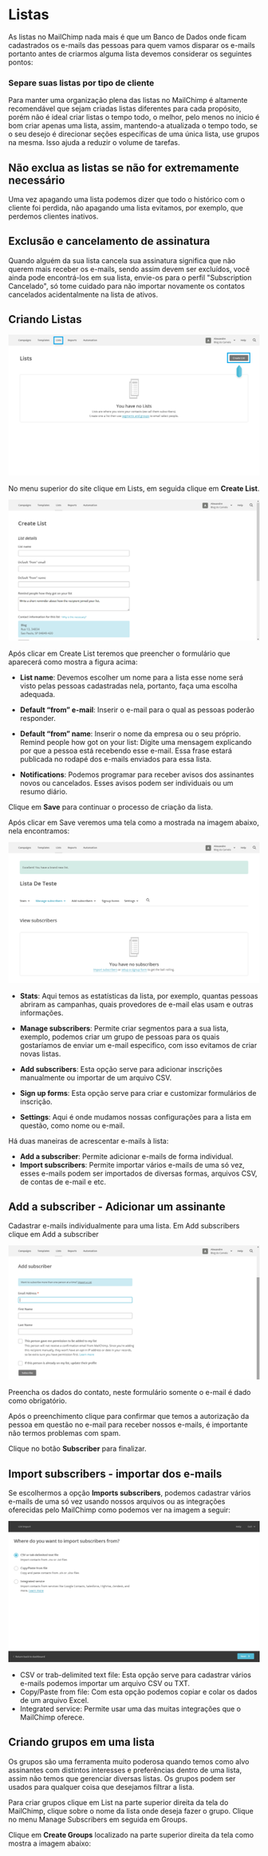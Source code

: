 # Listas

As listas no MailChimp nada mais é que um Banco de Dados onde ficam cadastrados os e-mails das pessoas para quem vamos disparar os e-mails portanto antes de criarmos alguma lista devemos considerar os seguintes pontos:

### Separe suas listas por tipo de cliente

Para manter uma organização plena das listas no MailChimp é altamente recomendável que sejam criadas listas diferentes para cada propósito, porém não é ideal criar listas o tempo todo, o melhor, pelo menos no inicio é bom criar apenas uma lista, assim, mantendo-a atualizada o tempo todo, se o seu desejo é direcionar seções específicas de uma única lista, use grupos na mesma. Isso ajuda a reduzir o volume de tarefas.

## Não exclua as listas se não for extremamente necessário

Uma vez apagando uma lista podemos dizer que todo o histórico com o cliente foi perdida, não apagando uma lista evitamos, por exemplo, que perdemos clientes inativos.

## Exclusão e cancelamento de assinatura

Quando alguém da sua lista cancela sua assinatura significa que não querem mais receber os e-mails, sendo assim devem ser excluídos, você ainda pode encontrá-los  em sua lista, envie-os para o perfil "Subscription Cancelado", só tome cuidado para não importar novamente os contatos cancelados acidentalmente na lista de ativos.

## Criando Listas

![](mailchimp-criando_listas.png)

No menu superior do site clique em Lists, em seguida clique em **Create List**.

![](mailchimp-criando_listas_1.png)

Após clicar em Create List teremos que preencher o formulário que aparecerá como mostra a figura acima:

* **List name**: Devemos escolher um nome para a lista esse nome será visto pelas pessoas cadastradas nela, portanto, faça uma escolha adequada.

* **Default “from” e-mail**: Inserir o e-mail para o qual as pessoas poderão responder.

* **Default “from” name**: Inserir o nome da empresa ou o seu próprio.
Remind people how got on your list: Digite uma mensagem explicando por que a pessoa está recebendo esse e-mail. Essa frase estará publicada no rodapé dos e-mails enviados para essa lista.

* **Notifications**: Podemos programar para receber avisos dos assinantes novos ou cancelados. Esses avisos podem ser individuais ou um resumo diário.


Clique em **Save** para continuar o processo de criação da lista.

Após clicar em Save veremos uma tela como a mostrada na imagem abaixo, nela encontramos:

![](mailchimp-criando_listas_2.png)

* **Stats**: Aqui temos as estatísticas da lista, por exemplo, quantas pessoas abriram as campanhas, quais provedores de e-mail elas usam e outras informações.

* **Manage subscribers**: Permite criar segmentos para a sua lista,  exemplo, podemos criar um grupo de pessoas para os quais gostaríamos de enviar um e-mail especifico, com isso evitamos de criar novas listas.

* **Add subscribers**: Esta opção serve para adicionar inscrições manualmente ou importar de um arquivo CSV.

* **Sign up forms**: Esta opção serve para criar e customizar formulários de inscrição.

* **Settings**: Aqui é onde mudamos nossas configurações para a lista em questão, como nome ou e-mail.


Há duas maneiras de acrescentar e-mails à lista:

* **Add a subscriber**: Permite adicionar e-mails de forma individual.
* **Import subscribers**: Permite importar vários e-mails de uma só vez, esses e-mails podem ser importados de diversas formas, arquivos CSV, de contas de e-mail e etc.

## Add a subscriber - Adicionar um assinante

Cadastrar e-mails individualmente para uma lista.
Em Add subscribers clique em Add a subscriber

![](mailchimp-criando_listas_4.png)

Preencha os dados do contato, neste formulário somente o e-mail é dado como obrigatório.

Após o preenchimento clique para confirmar que temos a autorização da pessoa em questão no e-mail para receber nossos e-mails, é importante não termos problemas com spam.

Clique no botão **Subscriber** para finalizar.

## Import subscribers - importar dos e-mails

Se escolhermos a opção **Imports subscribers**, podemos cadastrar vários e-mails de uma só vez usando nossos arquivos ou as integrações oferecidas pelo MailChimp como podemos ver na imagem a seguir:

![](mailchimp-criando_listas_5.png)

* CSV or trab-delimited text file: Esta opção serve para cadastrar vários e-mails podemos importar um arquivo CSV ou TXT.
* Copy/Paste from file: Com esta opção podemos copiar e colar os dados de um arquivo Excel.
* Integrated service: Permite usar uma das muitas integrações que o MailChimp oferece.

## Criando grupos em uma lista

Os grupos são uma ferramenta muito poderosa quando temos como alvo assinantes com distintos interesses e preferências dentro de uma lista, assim não temos que gerenciar diversas listas.  Os grupos podem ser usados para qualquer coisa que desejamos filtrar a lista.

Para criar grupos clique em List na parte superior direita da tela do MailChimp, clique sobre o nome da lista onde deseja fazer o grupo. Clique no menu Manage Subscribers em seguida em Groups.

Clique em **Create Groups** localizado na parte superior direita da tela como mostra a imagem abaixo:

